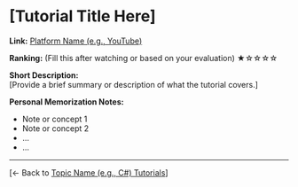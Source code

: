 # [Tutorial Title Here]

**Link:** [Platform Name (e.g., YouTube)](URL_HERE)

**Ranking:** (Fill this after watching or based on your evaluation) ★☆☆☆☆

**Short Description:**  
[Provide a brief summary or description of what the tutorial covers.]

**Personal Memorization Notes:**  
- Note or concept 1
- Note or concept 2
- ...
- ...

---

[← Back to [Topic Name (e.g., C#) Tutorials](./)]
